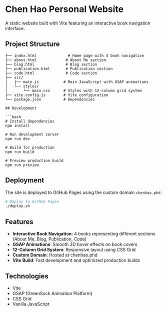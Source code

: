 # Chen Hao Personal Website

A static website built with Vite featuring an interactive book navigation interface.

## Project Structure

```
├── index.html              # Home page with 4 book navigation
├── about.html             # About Me section
├── blog.html              # Blog section
├── publication.html       # Publication section
├── code.html              # Code section
├── src/
│   ├── main.js           # Main JavaScript with GSAP animations
│   └── styles/
│       └── main.css      # Styles with 12-column grid system
├── vite.config.js        # Vite configuration
└── package.json          # Dependencies

## Development

```bash
# Install dependencies
npm install

# Run development server
npm run dev

# Build for production
npm run build

# Preview production build
npm run preview
```

## Deployment

The site is deployed to GitHub Pages using the custom domain `chenhao.phd`.

```bash
# Deploy to GitHub Pages
./deploy.sh
```

## Features

- **Interactive Book Navigation**: 4 books representing different sections (About Me, Blog, Publication, Code)
- **GSAP Animations**: Smooth 3D hover effects on book covers
- **12-Column Grid System**: Responsive layout using CSS Grid
- **Custom Domain**: Hosted at chenhao.phd
- **Vite Build**: Fast development and optimized production builds

## Technologies

- Vite
- GSAP (GreenSock Animation Platform)
- CSS Grid
- Vanilla JavaScript
